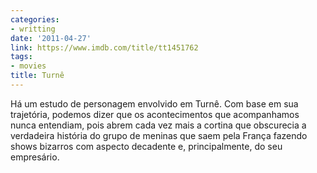 ```yaml
---
categories:
- writting
date: '2011-04-27'
link: https://www.imdb.com/title/tt1451762
tags:
- movies
title: Turnê
---
```


Há um estudo de personagem envolvido em Turnê. Com base em sua trajetória, podemos dizer que os acontecimentos que acompanhamos nunca entendiam, pois abrem cada vez mais a cortina que obscurecia a verdadeira história do grupo de meninas que saem pela França fazendo shows bizarros com aspecto decadente e, principalmente, do seu empresário.

